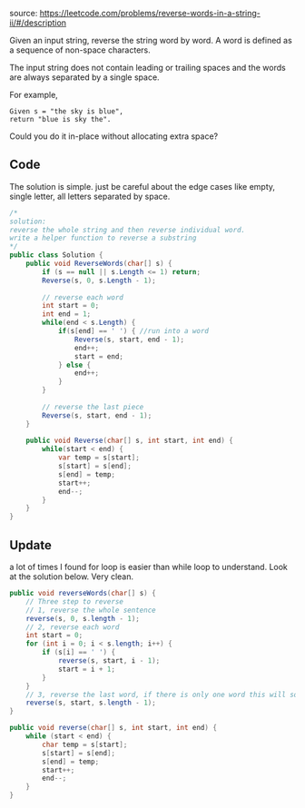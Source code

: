 source: https://leetcode.com/problems/reverse-words-in-a-string-ii/#/description

Given an input string, reverse the string word by word. A word is defined as a sequence of non-space characters.

The input string does not contain leading or trailing spaces and the words are always separated by a single space.

For example,
```
Given s = "the sky is blue",
return "blue is sky the".
```

Could you do it in-place without allocating extra space?

## Code
The solution is simple. just be careful about the edge cases like empty, single letter, all letters separated by space.

```c#
/*
solution: 
reverse the whole string and then reverse individual word.
write a helper function to reverse a substring
*/
public class Solution {
    public void ReverseWords(char[] s) {
        if (s == null || s.Length <= 1) return;
        Reverse(s, 0, s.Length - 1);
        
        // reverse each word
        int start = 0;
        int end = 1;
        while(end < s.Length) {
            if(s[end] == ' ') { //run into a word
                Reverse(s, start, end - 1);
                end++;
                start = end;
            } else {
                end++;
            }
        }
        
        // reverse the last piece
        Reverse(s, start, end - 1);
    }
    
    public void Reverse(char[] s, int start, int end) {
        while(start < end) {
            var temp = s[start];
            s[start] = s[end];
            s[end] = temp;
            start++;
            end--;
        }
    }
}
```

## Update
a lot of times I found for loop is easier than while loop to understand. Look at the solution below. Very clean.

```java
public void reverseWords(char[] s) {
    // Three step to reverse
    // 1, reverse the whole sentence
    reverse(s, 0, s.length - 1);
    // 2, reverse each word
    int start = 0;
    for (int i = 0; i < s.length; i++) {
        if (s[i] == ' ') {
            reverse(s, start, i - 1);
            start = i + 1;
        }
    }
    // 3, reverse the last word, if there is only one word this will solve the corner case
    reverse(s, start, s.length - 1);
}

public void reverse(char[] s, int start, int end) {
    while (start < end) {
        char temp = s[start];
        s[start] = s[end];
        s[end] = temp;
        start++;
        end--;
    }
}
```
